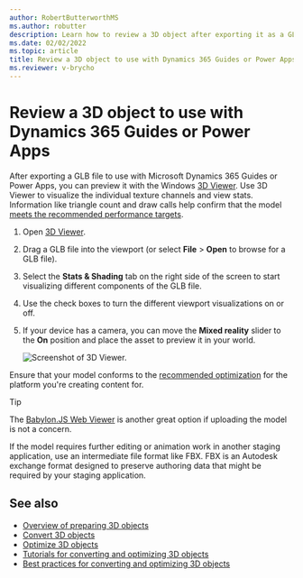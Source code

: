 ```yaml
---
author: RobertButterworthMS
ms.author: robutter
description: Learn how to review a 3D object after exporting it as a GLB file to make sure it meets performance targets for Microsoft Dynamics 365 Guides or Power Apps.
ms.date: 02/02/2022
ms.topic: article
title: Review a 3D object to use with Dynamics 365 Guides or Power Apps
ms.reviewer: v-brycho
---
```


# Review a 3D object to use with Dynamics 365 Guides or Power Apps

After exporting a GLB file to use with Microsoft Dynamics 365 Guides or Power Apps, you can preview it with the Windows [3D Viewer](https://www.microsoft.com/p/3d-viewer/9nblggh42ths). Use 3D Viewer to visualize the individual texture channels and view stats. Information like triangle count and draw calls help confirm that the model [meets the recommended performance targets](optimize-models.md#performance-targets).

1. Open [3D Viewer](https://www.microsoft.com/p/3d-viewer/9nblggh42ths).

2. Drag a GLB file into the viewport (or select **File** > **Open** to browse for a GLB file).

3. Select the **Stats & Shading** tab on the right side of the screen to start visualizing different components of the GLB file.

4. Use the check boxes to turn the different viewport visualizations on or off.

5. If your device has a camera, you can move the **Mixed reality** slider to the **On** position and place the asset to preview it in your world.

    ![Screenshot of 3D Viewer.](media/review-3d-model.jpg "Screenshot of 3D Viewer")

Ensure that your model conforms to the [recommended optimization](optimize-models.md#performance-targets) for the platform you're creating content for.

> [!TIP]
> The [Babylon.JS Web Viewer](https://sandbox.babylonjs.com/) is another great option if uploading the model is not a concern.

If the model requires further editing or animation work in another staging application, use an intermediate file format like FBX. FBX is an
 Autodesk exchange format designed to preserve authoring data that might be required by your staging application.

## See also

- [Overview of preparing 3D objects](index.md)
- [Convert 3D objects](convert-models.md)
- [Optimize 3D objects](optimize-models.md)
- [Tutorials for converting and optimizing 3D objects](tutorials-overview.md)
- [Best practices for converting and optimizing 3D objects](best-practices.md)
